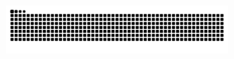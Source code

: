 ![Snake animation](https://github.com/v21sobral/v21sobral/blob/output/github-contribution-grid-snake.svg)
